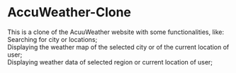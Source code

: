<h1>AccuWeather-Clone</h1>

This is a clone of the AcuuWeather website with some functionalities, like:<br/>
Searching for city or locations;<br/>
Displaying the weather map of the selected city or of the current location of user;<br/>
Displaying weather data of selected region or current location of user;<br/>


